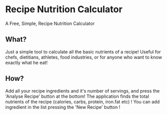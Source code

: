# Recipe Nutrition Calculator
A Free, Simple, Recipe Nutrition Calculator
## What?

Just a simple tool to calculate all the basic nutrients of a recipe! Useful for chefs, dietitians, athletes, food industries, or for anyone who want to know exactly what he eat!

## How?

Add all your recipe ingredients and it's number of servings, and press the 'Analyse Recipe' button at the bottom! The application finds the total nutrients of the recipe (calories, carbs, protein, iron.fat etc) ! You can add ingredient in the list pressing the 'New Recipe' button !
